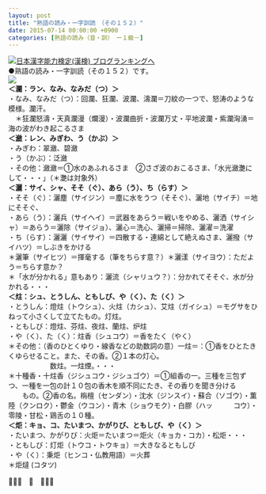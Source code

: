 ```yaml
---
layout: post
title: "熟語の読み・一字訓読　（その１５２）"
date: 2015-07-14 00:00:00 +0900
categories: [熟語の読み（音・訓）　ー１級－]
---
```


[![](/syuusyuu9701/assets/images/熟語の読み・一字訓読-（その１５２）-br_c_3028_1.gif)](http://blog.with2.net/link.php?1659096:3028 "日本漢字能力検定(漢検) ブログランキングへ")[日本漢字能力検定(漢検) ブログランキングへ](http://blog.with2.net/link.php?1659096:3028)  
●熟語の読み・一字訓読（その１５２）です。  
![](/syuusyuu9701/assets/images/熟語の読み・一字訓読-（その１５２）-1564ad170db814b138cc4b9ec71bc562.jpg)  
**＜瀾：ラン、なみ、なみだ（つ）＞**  
・なみ、なみだ（つ）：回瀾、狂瀾、波瀾、濤瀾＝刀紋の一つで、怒涛のような模様。瀾汗。  
　＊狂瀾怒濤・天真瀾漫（爛漫）・波瀾曲折・波瀾万丈・平地波瀾・紫瀾洶湧＝海の波がわき起こるさま  
**＜瀲：レン、みぎわ、う（かぶ）＞**  
・みぎわ：翠瀲、碧瀲  
・う（かぶ）：泛瀲  
・その他：瀲瀲＝①水のあふれるさま　②さざ波のおこるさま、「水光瀲灔にして・・・」（＊灔は対象外）  
**＜灑：サイ、シャ、そそ（ぐ）、あら（う）、ち（らす）＞**  
・そそ（ぐ）：灑塵（サイジン）＝塵に水をうつ（そそぐ）、灑地（サイチ）＝地にそそぐ、  
・あら（う）：灑兵（サイヘイ）＝武器をあらう＝戦いをやめる、灑洒（サイシャ）＝あらう＝灑除（サイジョ）、灑心＝洗心、灑掃＝掃除、灑濯＝洗濯  
・ち（らす）：灑灑（サイサイ）＝四散する・連綿として絶えぬさま、灑撥（サイハツ）＝しぶきをかける  
＊灑筆（サイヒツ）＝揮毫する（筆をちらす意？）＊灑漾（サイヨウ）：ただよう＝ちらす意か？  
＊「水が分かれる」意もあり：灑流（シャリュウ？）：分かれてそそぐ、水が分かれる・・・  
**＜炷：シュ、とうしん、ともしび、や（く）、た（く）＞**  
・とうしん：燈炷（トウシュ）、火炷（カシュ）、艾炷（ガイシュ）＝モグサをひねって小さくして立てたもの。灯炷。  
・ともしび：燈炷、芬炷、夜炷、蘭炷、炉炷  
・や（く）、た（く）：炷香（シュコウ）＝香をたく（やく）  
＊その他：（香のひとくゆり・線香などの助数詞の意）一炷＝：①香をひとたきくゆらせること。また、その香。②１本の灯心。  
　　　　　　数炷。一炷煙。・・・  
＊十種香・十炷香（ジシュコウ・ジシュゴウ）＝①組香の一。三種を三包ずつ、一種を一包の計１０包の香木を順不同にたき、その香りを聞き分ける  
　　もの。②香の名。栴檀（センダン）・沈水（ジンスイ）・蘇合（ソゴウ）・薫陸（クンロク）・鬱金（ウコン）・青木（ショウモク）・白膠（ハッ　　　コウ）・零陵・甘松・鶏舌の１０種。   
**＜炬：キョ、コ、たいまつ、かがりび、ともしび、や（く）＞**  
・たいまつ、かがりび：火炬＝たいまつ＝炬火（キョカ・コカ）・松炬・・・  
・ともしび：灯炬（トウコ・トウキョ）＝大きなるともしび  
・や（く）：秉炬（ヒンコ・仏教用語）＝火葬  
＊炬燵 (コタツ)  
  
👋👋👋　🐑　👋👋👋  
  